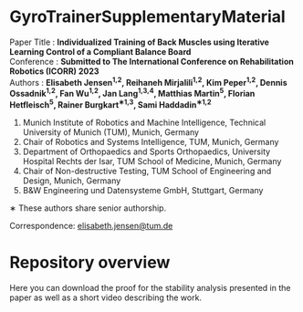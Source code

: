 # GyroTrainerSupplementaryMaterial

Paper Title : <b>Individualized Training of Back Muscles using Iterative Learning
Control of a Compliant Balance Board</b><br>
Conference : <b>Submitted to The International Conference on Rehabilitation Robotics (ICORR) 2023 </b><br> 
Authors    : <b>Elisabeth Jensen<sup>1,2</sup>, Reihaneh Mirjalili<sup>1,2</sup>, Kim Peper<sup>1,2</sup>, Dennis Ossadnik<sup>1,2</sup>, Fan Wu<sup>1,2</sup>, Jan Lang<sup>1,3,4</sup>, Matthias Martin<sup>5</sup>, Florian Hetfleisch<sup>5</sup>, Rainer Burgkart<sup>∗1,3</sup>, Sami Haddadin<sup>∗1,2</sup> </b><br>

1. Munich Institute of Robotics and Machine Intelligence, Technical University of Munich (TUM), Munich, Germany
2. Chair of Robotics and Systems Intelligence, TUM, Munich, Germany
3. Department of Orthopaedics and Sports Orthopaedics, University Hospital Rechts der Isar, TUM School of Medicine, Munich, Germany
4. Chair of Non-destructive Testing, TUM School of Engineering and Design, Munich, Germany
5. B&W Engineering und Datensysteme GmbH, Stuttgart, Germany

∗ These authors share senior authorship.

Correspondence: elisabeth.jensen@tum.de

# Repository overview

Here you can download the proof for the stability analysis presented in the paper as well as a short video describing the work.
